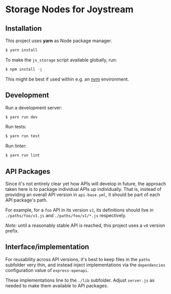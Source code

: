 Storage Nodes for Joystream
===========================

Installation
------------

This project uses **yarn** as Node package manager.

```bash
$ yarn install
```

To make the `js_storage` script available globally, run:

```bash
$ npm install -g
```

This might be best if used within e.g. an [nvm](https://github.com/creationix/nvm)
environment.

Development
-----------

Run a development server:

```bash
$ yarn run dev
```

Run tests:
```bash
$ yarn run test
```

Run linter:
```bash
$ yarn run lint
```

API Packages
------------

Since it's not entirely clear yet how APIs will develop in future, the approach
taken here is to package individual APIs up individually. That is, instead of
providing an overall API version in `api-base.yml`, it should be part of each
API package's path.

For example, for a `foo` API in its version `v1`, its definitions should live
in `./paths/foo/v1.js` and `./paths/foo/v1/*.js` respectively.

*Note:* until a reasonably stable API is reached, this project uses a `v0`
version prefix.

Interface/implementation
------------------------

For reusability across API versions, it's best to keep files in the `paths`
subfolder very thin, and instead inject implementations via the `dependencies`
configuration value of `express-openapi`.

These implementations line to the `./lib` subfolder. Adjust `server.js` as
needed to make them available to API packages.
